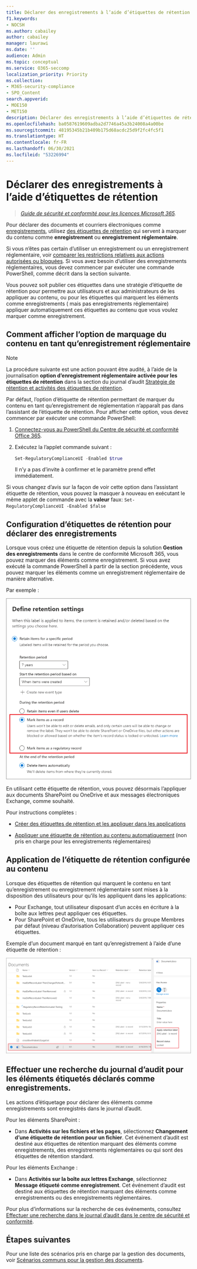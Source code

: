 ```yaml
---
title: Déclarer des enregistrements à l’aide d’étiquettes de rétention
f1.keywords:
- NOCSH
ms.author: cabailey
author: cabailey
manager: laurawi
ms.date: ''
audience: Admin
ms.topic: conceptual
ms.service: O365-seccomp
localization_priority: Priority
ms.collection:
- M365-security-compliance
- SPO_Content
search.appverid:
- MOE150
- MET150
description: Déclarer des enregistrements à l’aide d’étiquettes de rétention.
ms.openlocfilehash: ba0587619609adba2d7746a45a3b24008a4a00be
ms.sourcegitcommit: 48195345b21b409b175d68acdc25d9f2fc4fc5f1
ms.translationtype: HT
ms.contentlocale: fr-FR
ms.lasthandoff: 06/30/2021
ms.locfileid: "53226994"
---
```

# <a name="declare-records-by-using-retention-labels"></a>Déclarer des enregistrements à l’aide d’étiquettes de rétention

>*[Guide de sécurité et conformité pour les licences Microsoft 365](/office365/servicedescriptions/microsoft-365-service-descriptions/microsoft-365-tenantlevel-services-licensing-guidance/microsoft-365-security-compliance-licensing-guidance).*

Pour déclarer des documents et courriers électroniques comme [enregistrements](records-management.md#records), utilisez [des étiquettes de rétention](retention.md#retention-labels) qui servent à marquer du contenu comme **enregistrement** ou **enregistrement réglementaire**.

Si vous n’êtes pas certain d’utiliser un enregistrement ou un enregistrement réglementaire, voir [comparer les restrictions relatives aux actions autorisées ou bloquées](records-management.md#compare-restrictions-for-what-actions-are-allowed-or-blocked). Si vous avez besoin d’utiliser des enregistrements réglementaires, vous devez commencer par exécuter une commande PowerShell, comme décrit dans la section suivante.

Vous pouvez soit publier ces étiquettes dans une stratégie d’étiquette de rétention pour permettre aux utilisateurs et aux administrateurs de les appliquer au contenu, ou pour les étiquettes qui marquent les éléments comme enregistrements ( mais pas enregistrements réglementaire) appliquer automatiquement ces étiquettes au contenu que vous voulez marquer comme enregistrement.

## <a name="how-to-display-the-option-to-mark-content-as-a-regulatory-record"></a>Comment afficher l’option de marquage du contenu en tant qu’enregistrement réglementaire

> [!NOTE]
> La procédure suivante est une action pouvant être audité, à l’aide de la journalisation **option d’enregistrement réglementaire activée pour les étiquettes de rétention** dans la section du journal d’audit [Stratégie de rétention et activités des étiquettes de rétention](search-the-audit-log-in-security-and-compliance.md#retention-policy-and-retention-label-activities).

Par défaut, l’option d’étiquette de rétention permettant de marquer du contenu en tant qu’enregistrement de réglementation n’apparaît pas dans l’assistant de l’étiquette de rétention. Pour afficher cette option, vous devez commencer par exécuter une commande PowerShell:

1. [Connectez-vous au PowerShell du Centre de sécurité et conformité Office 365](/powershell/exchange/office-365-scc/connect-to-scc-powershell/connect-to-scc-powershell).

2. Exécutez la l’applet commande suivant :

    ```powershell
    Set-RegulatoryComplianceUI -Enabled $true
    ````

    Il n’y a pas d’invite à confirmer et le paramètre prend effet immédiatement.

Si vous changez d’avis sur la façon de voir cette option dans l’assistant étiquette de rétention, vous pouvez la masquer à nouveau en exécutant le même applet de commande avec la **valeur** faux: `Set-RegulatoryComplianceUI -Enabled $false`

## <a name="configuring-retention-labels-to-declare-records"></a>Configuration d’étiquettes de rétention pour déclarer des enregistrements

Lorsque vous créez une étiquette de rétention depuis la solution **Gestion des enregistrements** dans le centre de conformité Microsoft 365, vous pouvez marquer des éléments comme enregistrement. Si vous avez exécuté la commande PowerShell à partir de la section précédente, vous pouvez marquer les éléments comme un enregistrement réglementaire de manière alternative.

Par exemple :

![Configurer une étiquette de rétention pour marquer le contenu en tant qu’enregistrement ou réglementation](../media/recordversioning6.png)

En utilisant cette étiquette de rétention, vous pouvez désormais l’appliquer aux documents SharePoint ou OneDrive et aux messages électroniques Exchange, comme souhaité.

Pour instructions complètes :

- [Créer des étiquettes de rétention et les appliquer dans les applications](create-apply-retention-labels.md)

- [Appliquer une étiquette de rétention au contenu automatiquement](apply-retention-labels-automatically.md) (non pris en charge pour les enregistrements réglementaires)


## <a name="applying-the-configured-retention-label-to-content"></a>Application de l’étiquette de rétention configurée au contenu

Lorsque des étiquettes de rétention qui marquent le contenu en tant qu’enregistrement ou enregistrement réglementaire sont mises à la disposition des utilisateurs pour qu’ils les appliquent dans les applications:

- Pour Exchange, tout utilisateur disposant d’un accès en écriture à la boîte aux lettres peut appliquer ces étiquettes.
- Pour SharePoint et OneDrive, tous les utilisateurs du groupe Membres par défaut (niveau d’autorisation Collaboration) peuvent appliquer ces étiquettes.

Exemple d’un document marqué en tant qu’enregistrement à l’aide d’une étiquette de rétention :

![Volet Détails pour le document marqué comme enregistrement](../media/recordversioning7.png)

## <a name="searching-the-audit-log-for-labeled-items-that-were-declared-records"></a>Effectuer une recherche du journal d’audit pour les éléments étiquetés déclarés comme enregistrements.

Les actions d’étiquetage pour déclarer des éléments comme enregistrements sont enregistrés dans le journal d’audit.

Pour les éléments SharePoint :
- Dans **Activités sur les fichiers et les pages**, sélectionnez **Changement d’une étiquette de rétention pour un fichier**. Cet événement d’audit est destiné aux étiquettes de rétention marquant des éléments comme enregistrements, des enregistrements réglementaires ou qui sont des étiquettes de rétention standard.

Pour les éléments Exchange :
- Dans **Activités sur la boîte aux lettres Exchange**, sélectionnez **Message étiqueté comme enregistrement**. Cet événement d’audit est destiné aux étiquettes de rétention marquant des éléments comme enregistrements ou des enregistrements réglementaires.

Pour plus d’informations sur la recherche de ces événements, consultez [Effectuer une recherche dans le journal d’audit dans le centre de sécurité et conformité](search-the-audit-log-in-security-and-compliance.md#file-and-page-activities).

## <a name="next-steps"></a>Étapes suivantes

Pour une liste des scénarios pris en charge par la gestion des documents, voir [Scénarios communs pour la gestion des documents](get-started-with-records-management.md#common-scenarios-for-records-management).
